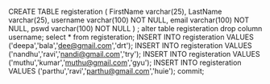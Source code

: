 CREATE TABLE registeration (
  FirstName varchar(25),
  LastName varchar(25),
  username varchar(100) NOT NULL,
  email varchar(100) NOT NULL,
  pswd varchar(100) NOT NULL
) ;
alter table registeration drop column username;
select * from registeration;
INSERT INTO registeration VALUES ('deepa','bala','dee@gmail.com','drt');
INSERT INTO registeration VALUES ('nandhu','ravi','nandi@gmail.com','try');
INSERT INTO registeration VALUES ('muthu','kumar','muthu@gmail.com','gyu');
INSERT INTO registeration VALUES ('parthu','ravi','parthu@gmail.com','huie');
commit;
